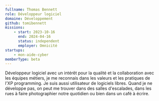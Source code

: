 ```yaml
---
fullname: Thomas Bennett
role: Développeur logiciel
domaine: Développement
github: tomibennett
missions:
    - start: 2023-10-16
      end: 2024-04-16
      status: independent
      employer: Omnicité
startups:
    - mon-aide-cyber
memberType: beta
---
```


Développeur logiciel avec un intérêt pour la qualité et la collaboration avec les équipes métiers, je me reconnais dans les valeurs et les pratiques de l'XP programming. Je suis aussi utilisateur de logiciels libres. Quand je ne développe pas, on peut me trouver dans des salles d'escalades, dans les rues à faire photographier notre quotidien ou bien dans un café à écrire.
